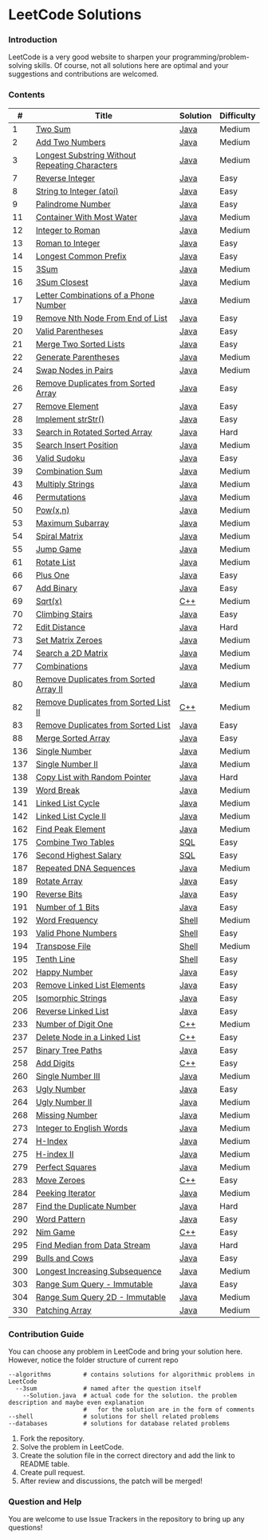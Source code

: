 LeetCode Solutions
====================================================

### Introduction

LeetCode is a very good website to sharpen your programming/problem-solving skills. Of course, not all solutions here are optimal and your suggestions and contributions are welcomed.

### Contents
| # | Title | Solution | Difficulty |
|---| ----- | -------- | ---------- |
|1|[Two Sum](https://leetcode.com/problems/two-sum/)|[Java](./algorithms/two-sum/)|Medium|
|2|[Add Two Numbers](https://leetcode.com/problems/add-two-numbers/)|[Java](./algorithms/add-two-numbers/)|Medium|
|3|[Longest Substring Without Repeating Characters](https://leetcode.com/problems/longest-substring-without-repeating-characters/)|[Java](./algorithms/longest-substring-without-repeating-characters/)|Medium|
|7|[Reverse Integer](https://leetcode.com/problems/reverse-integer/)|[Java](./algorithms/reverse-integer/)|Easy|
|8|[String to Integer (atoi)](https://leetcode.com/problems/string-to-integer-atoi/)|[Java](./algorithms/string-to-integer/)|Easy|
|9|[Palindrome Number](https://leetcode.com/problems/palindrome-number/)|[Java](./algorithms/palindrome-number/)|Easy|
|11|[Container With Most Water](https://leetcode.com/problems/container-with-most-water/)|[Java](./algorithms/container-with-most-water/)|Medium|
|12|[Integer to Roman](https://leetcode.com/problems/integer-to-roman/)|[Java](./algorithms/integer-to-roman/)|Medium|
|13|[Roman to Integer](https://leetcode.com/problems/roman-to-integer/)|[Java](./algorithms/roman-to-integer/)|Easy|
|14|[Longest Common Prefix](https://leetcode.com/problems/longest-common-prefix/)|[Java](./algorithms/longest-common-prefix/)|Easy|
|15|[3Sum](https://leetcode.com/problems/3sum/)|[Java](./algorithms/3sum/)|Medium|
|16|[3Sum Closest](https://leetcode.com/problems/3sum-closest/)|[Java](./algorithms/3sum-closest/)|Medium|
|17|[Letter Combinations of a Phone Number](https://leetcode.com/problems/letter-combinations-of-a-phone-number/)|[Java](./algorithms/letter-combinations-of-a-phone-number/)|Medium|
|19|[Remove Nth Node From End of List](https://leetcode.com/problems/remove-nth-node-from-end-of-list/)|[Java](./algorithms/remove-nth-node-from-end-of-list/)|Easy|
|20|[Valid Parentheses](https://leetcode.com/problems/valid-parentheses/)|[Java](./algorithms/valid-parentheses/)|Easy|
|21|[Merge Two Sorted Lists](https://leetcode.com/problems/merge-two-sorted-lists/)|[Java](./algorithms/merge-two-sorted-lists/)|Easy|
|22|[Generate Parentheses](https://leetcode.com/problems/generate-parentheses/)|[Java](./algorithms/generate-parentheses/)|Medium|
|24|[Swap Nodes in Pairs](https://leetcode.com/problems/swap-nodes-in-pairs/)|[Java](./algorithms/swap-nodes-in-pairs/)|Medium|
|26|[Remove Duplicates from Sorted Array](https://leetcode.com/problems/remove-duplicates-from-sorted-array/)|[Java](./algorithms/remove-duplicates-from-sorted-array/)|Easy|
|27|[Remove Element](https://leetcode.com/problems/remove-element/)|[Java](./algorithms/remove-element/)|Easy|
|28|[Implement strStr()](https://leetcode.com/problems/implement-strstr/)|[Java](./algorithms/implement-strstr/)|Easy|
|33|[Search in Rotated Sorted Array](https://leetcode.com/problems/search-in-rotated-sorted-array/)|[Java](./algorithms/search-in-rotated-sorted-array/)|Hard|
|35|[Search Insert Position](https://leetcode.com/problems/search-insert-position/)|[Java](./algorithms/search-insert-position/)|Medium|
|36|[Valid Sudoku](https://leetcode.com/problems/valid-sudoku/)|[Java](./algorithms/valid-sudoku/)|Easy|
|39|[Combination Sum](https://leetcode.com/problems/combination-sum/)|[Java](./algorithms/combination-sum/)|Medium|
|43|[Multiply Strings](https://leetcode.com/problems/multiply-strings/)|[Java](./algorithms/multiply-strings/)|Medium|
|46|[Permutations](https://leetcode.com/problems/permutations/)|[Java](./algorithms/permutations/)|Medium|
|50|[Pow(x,n)](https://leetcode.com/problems/powx-n/)|[Java](./algorithms/pow(x,n)/)|Medium|
|53|[Maximum Subarray](https://leetcode.com/problems/maximum-subarray/)|[Java](./algorithms/maximum-subarray/)|Medium|
|54|[Spiral Matrix](https://leetcode.com/problems/spiral-matrix/)|[Java](./algorithms/spiral-matrix/)|Medium|
|55|[Jump Game](https://leetcode.com/problems/jump-game/)|[Java](./algorithms/jump-game/)|Medium|
|61|[Rotate List](https://leetcode.com/problems/rotate-list/)|[Java](./algorithms/rotate-list/)|Medium|
|66|[Plus One](https://leetcode.com/problems/plus-one/)|[Java](./algorithms/plus-one/)|Easy|
|67|[Add Binary](https://leetcode.com/problems/add-binary/)|[Java](./algorithms/add-binary/)|Easy|
|69|[Sqrt(x)](https://leetcode.com/problems/sqrtx/)|[C++](./algorithms/sqrtx/)|Medium|
|70|[Climbing Stairs](https://leetcode.com/problems/climbing-stairs/)|[Java](./algorithms/climbing-stairs/)|Easy|
|72|[Edit Distance](https://leetcode.com/problems/edit-distance/)|[Java](./algorithms/edit-distance/)|Hard|
|73|[Set Matrix Zeroes](https://leetcode.com/problems/set-matrix-zeroes/)|[Java](./algorithms/set-matrix-zeroes/)|Medium|
|74|[Search a 2D Matrix](https://leetcode.com/problems/search-a-2d-matrix/)|[Java](./algorithms/search-a-2d-matrix/)|Medium|
|77|[Combinations](https://leetcode.com/problems/combinations/)|[Java](./algorithms/combinations/)|Medium|
|80|[Remove Duplicates from Sorted Array II](https://leetcode.com/problems/remove-duplicates-from-sorted-array-ii/)|[Java](./algorithms/remove-duplicates-from-sorted-array-ii/)|Medium|
|82|[Remove Duplicates from Sorted List II](https://leetcode.com/problems/remove-duplicates-from-sorted-list-ii/)|[C++](./algorithms/remove-duplicates-from-sorted-list-ii/)|Medium|
|83|[Remove Duplicates from Sorted List](https://leetcode.com/problems/remove-duplicates-from-sorted-list/)|[Java](./algorithms/remove-duplicates-from-sorted-list/)|Easy|
|88|[Merge Sorted Array](https://leetcode.com/problems/merge-sorted-array/)|[Java](./algorithms/merge-sorted-array/)|Easy|
|136|[Single Number](https://leetcode.com/problems/single-number/)|[Java](./algorithms/single-number/)|Medium|
|137|[Single Number II](https://leetcode.com/problems/single-number-ii/)|[Java](./algorithms/single-number-ii/)|Medium|
|138|[Copy List with Random Pointer](https://leetcode.com/problems/copy-list-with-random-pointer/)|[Java](./algorithms/copy-list-with-random-pointer/)|Hard|
|139|[Word Break](https://leetcode.com/problems/word-break/)|[Java](./algorithms/word-break/)|Medium|
|141|[Linked List Cycle](https://leetcode.com/problems/linked-list-cycle/)|[Java](./algorithms/linked-list-cycle/)|Medium|
|142|[Linked List Cycle II](https://leetcode.com/problems/linked-list-cycle-ii/)|[Java](./algorithms/linked-list-cycle-ii/)|Medium|
|162|[Find Peak Element](https://leetcode.com/problems/find-peak-element/)|[Java](./algorithms/find-peak-element/)|Medium|
|175|[Combine Two Tables](https://leetcode.com/problems/combine-two-tables/)|[SQL](./databases/combine-two-tables/)|Easy|
|176|[Second Highest Salary](https://leetcode.com/problems/second-highest-salary/)|[SQL](./databases/second-highest-salary/)|Easy|
|187|[Repeated DNA Sequences](https://leetcode.com/problems/repeated-dna-sequences/)|[Java](./algorithms/repeated-dna-sequences/)|Medium|
|189|[Rotate Array](https://leetcode.com/problems/rotate-array/)|[Java](./algorithms/rotate-array/)|Easy|
|190|[Reverse Bits](https://leetcode.com/problems/reverse-bits/)|[Java](./algorithms/reverse-bits/)|Easy|
|191|[Number of 1 Bits](https://leetcode.com/problems/number-of-1-bits/)|[Java](./algorithms/number-of-1-bits/)|Easy|
|192|[Word Frequency](https://leetcode.com/problems/word-frequency/)|[Shell](./shell/word-frequency/)|Medium|
|193|[Valid Phone Numbers](https://leetcode.com/problems/valid-phone-numbers/)|[Shell](./shell/valid-phone-numbers/)|Easy|
|194|[Transpose File](https://leetcode.com/problems/transpose-file/)|[Shell](./shell/transpose-file/)|Medium|
|195|[Tenth Line](https://leetcode.com/problems/tenth-line/)|[Shell](./shell/tenth-line/)|Easy|
|202|[Happy Number](https://leetcode.com/problems/happy-number/)|[Java](./algorithms/happy-number/)|Easy|
|203|[Remove Linked List Elements](https://leetcode.com/problems/remove-linked-list-elements/)|[Java](./algorithms/remove-linked-list-elements/)|Easy|
|205|[Isomorphic Strings](https://leetcode.com/problems/isomorphic-strings/)|[Java](./algorithms/isomorphic-strings/)|Easy|
|206|[Reverse Linked List](https://leetcode.com/problems/reverse-linked-list/)|[Java](./algorithms/reverse-linked-list/)|Easy|
|233|[Number of Digit One](https://leetcode.com/problems/number-of-digit-one/)|[C++](./algorithms/number-of-digit-one/)|Medium|
|237|[Delete Node in a Linked List](https://leetcode.com/problems/delete-node-in-a-linked-list/)|[C++](./algorithms/delete-node-in-a-linked-list/)|Easy|
|257|[Binary Tree Paths](https://leetcode.com/problems/binary-tree-paths/)|[Java](./algorithms/binary-tree-paths/)|Easy|
|258|[Add Digits](https://leetcode.com/problems/add-digits/)|[C++](./algorithms/add-digits/)|Easy|
|260|[Single Number III](https://leetcode.com/problems/single-number-iii/)|[Java](./algorithms/single-number-iii/)|Medium|
|263|[Ugly Number](https://leetcode.com/problems/ugly-number/)|[Java](./algorithms/ugly-number/)|Easy|
|264|[Ugly Number II](https://leetcode.com/problems/ugly-number-ii/)|[Java](./algorithms/ugly-number-ii/)|Medium|
|268|[Missing Number](https://leetcode.com/problems/missing-number/)|[Java](./algorithms/missing-number/)|Medium|
|273|[Integer to English Words](https://leetcode.com/problems/integer-to-english-words/)|[Java](./algorithms/integer-to-english-words/)|Medium|
|274|[H-Index](https://leetcode.com/problems/h-index/)|[Java](./algorithms/h-index/)|Medium|
|275|[H-index II](https://leetcode.com/problems/h-index-ii/)|[Java](./algorithms/h-index-2/)|Medium|
|279|[Perfect Squares](https://leetcode.com/problems/perfect-squares/)|[Java](./algorithms/perfect-squares/)|Medium|
|283|[Move Zeroes](https://leetcode.com/problems/move-zeroes/)|[C++](./algorithms/move-zeroes/)|Easy|
|284|[Peeking Iterator](https://leetcode.com/problems/peeking-iterator/)|[Java](./algorithms/peeking-iterator/)|Medium|
|287|[Find the Duplicate Number](https://leetcode.com/problems/find-the-duplicate-number/)|[Java](./algorithms/find-the-duplicate-number/)|Hard|
|290|[Word Pattern](https://leetcode.com/problems/word-pattern/)|[Java](./algorithms/word-pattern/)|Easy|
|292|[Nim Game](https://leetcode.com/problems/nim-game/)|[C++](./algorithms/nim-game/)|Easy|
|295|[Find Median from Data Stream](https://leetcode.com/problems/find-median-from-data-stream/)|[Java](./algorithms/find-median-from-data-stream/)|Hard|
|299|[Bulls and Cows](https://leetcode.com/problems/bulls-and-cows/)|[Java](./algorithms/bulls-and-cows/)|Easy|
|300|[Longest Increasing Subsequence](https://leetcode.com/problems/longest-increasing-subsequence/)|[Java](./algorithms/longest-increasing-subsequence/)|Medium|
|303|[Range Sum Query - Immutable](https://leetcode.com/problems/range-sum-query-immutable/)|[Java](./algorithms/range-sum-query-immutable/)|Easy|
|304|[Range Sum Query 2D - Immutable](https://leetcode.com/problems/range-sum-query-2d-immutable/)|[Java](./algorithms/range-sum-query-2d-immutable/)|Medium|
|330|[Patching Array](https://leetcode.com/problems/patching-array/)|[Java](./algorithms/patching-array/)|Medium|

### Contribution Guide
You can choose any problem in LeetCode and bring your solution here. However, notice the folder structure of current repo

```
--algorithms         # contains solutions for algorithmic problems in LeetCode
  --3sum             # named after the question itself
    --Solution.java  # actual code for the solution. the problem description and maybe even explanation
                     #   for the solution are in the form of comments
--shell              # solutions for shell related problems
--databases          # solutions for database related problems
```

1. Fork the repository.
2. Solve the problem in LeetCode.
3. Create the solution file in the correct directory and add the link to README table.
4. Create pull request.
5. After review and discussions, the patch will be merged!

### Question and Help
You are welcome to use Issue Trackers in the repository to bring up any questions!
